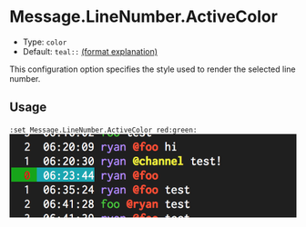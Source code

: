 # Message.LineNumber.ActiveColor

- Type: `color`
- Default: `teal::` [(format explanation)](../Colors.md)

This configuration option specifies the style used to render the selected line number.

## Usage
`:set Message.LineNumber.ActiveColor red:green:`
![gifs/Message.LineNumber.ActiveColor.png](gifs/Message.LineNumber.ActiveColor.png)
